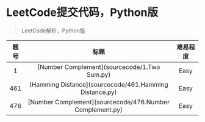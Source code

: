 # LeetCode提交代码，Python版
>LeetCode解析，Python版

|题号|标题|难易程度|
|:-:|:-:|:-:|
|1|[Number Complement](sourcecode/1.Two Sum.py)|Easy|
|461|[Hamming Distance](sourcecode/461.Hamming Distance.py)|Easy|
|476|[Number Complement](sourcecode/476.Number Complement.py)|Easy|